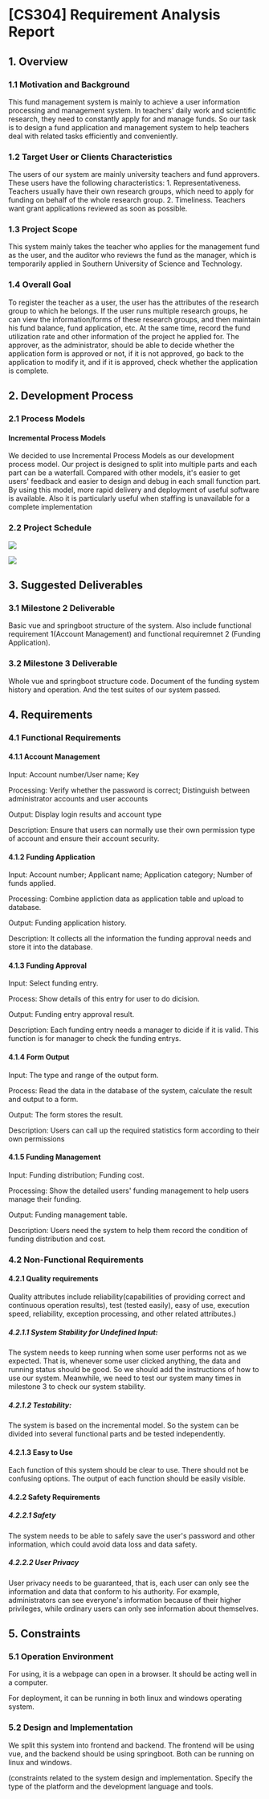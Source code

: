 # [CS304] Requirement Analysis Report

## 1. Overview 

### 1.1 Motivation and Background 

This fund management system is mainly to achieve a user information processing and management system. In teachers' daily work and scientific research, they need to constantly apply for and manage funds. So our task is to design a fund application and management system to help teachers deal with related tasks efficiently and conveniently.

### 1.2 Target User or Clients Characteristics 

The users of our system are mainly university teachers and fund approvers. These users have the following characteristics: 1. Representativeness. Teachers usually have their own research groups, which need to apply for funding on behalf of the whole research group. 2. Timeliness. Teachers want grant applications reviewed as soon as possible.

### 1.3 Project Scope

This system mainly takes the teacher who applies for the management fund as the user, and the auditor who reviews the fund as the manager, which is temporarily applied in Southern University of Science and Technology.

### 1.4 Overall Goal 

To register the teacher as a user, the user has the attributes of the research group to which he belongs. If the user runs multiple research groups, he can view the information/forms of these research groups, and then maintain his fund balance, fund application, etc. At the same time, record the fund utilization rate and other information of the project he applied for. The approver, as the administrator, should be able to decide whether the application form is approved or not, if it is not approved, go back to the application to modify it, and if it is approved, check whether the application is complete.

## 2. Development Process

### 2.1 Process Models

#### Incremental Process Models

We decided to use Incremental Process Models as our development process model. 
Our project is designed to split into multiple parts and each part can be a waterfall. Compared with other models, it's easier to get users' feedback and easier to design and debug in each small function part. By using this model, more rapid delivery and deployment of useful software is available. Also it is particularly useful when staffing is unavailable for a complete implementation





### 2.2 Project Schedule

![](D:\桌面\schedule1.png)

![](D:\桌面\schedule2.png)

## 3. Suggested Deliverables



### 3.1 Milestone 2 Deliverable

Basic vue and springboot structure of the system. Also include functional requirement 1(Account Management) and functional requiremnet 2 (Funding Application).

### 3.2 Milestone 3 Deliverable

Whole vue and springboot structure code. Document of the funding system history and operation. And the test suites of our system passed.

## 4. Requirements



### 4.1 Functional Requirements

#### 4.1.1 Account Management

Input: 
Account number/User name; Key

Processing: 
Verify whether the password is correct; Distinguish between administrator accounts and user accounts

Output:
Display login results and account type

Description:
Ensure that users can normally use their own permission type of account and ensure their account security.

#### 4.1.2 Funding Application

Input: 
Account number; Applicant name; Application category; Number of funds applied.

Processing: 
Combine appliction data as application table and upload to database.

Output:
Funding application history.

Description:
It collects all the information the funding approval needs and store it into the database.


#### 4.1.3 Funding Approval

Input:
Select funding entry.

Process:
Show details of this entry for user to do dicision.

Output:
Funding entry approval result.

Description:
Each funding entry needs a manager to dicide if it is valid. This function is for manager to check the funding entrys.



#### 4.1.4 Form Output

Input: 
The type and range of the output form.

Process:
Read the data in the database of the system, calculate the result and output to a form.

Output:
The form stores the result.

Description:
Users can call up the required statistics form according to their own permissions

#### 4.1.5 Funding Management

Input: 
Funding distribution; Funding cost.

Processing: 
Show the detailed users' funding management to help users manage their funding.

Output:
Funding management table.

Description:
Users need the system to help them record the condition of funding distribution and cost.

### 4.2 Non-Functional Requirements

#### 4.2.1 Quality requirements 

Quality attributes include reliability(capabilities of providing correct and continuous operation results), test (tested easily), easy of use, execution speed, reliability, exception processing, and other related attributes.) 

##### 4.2.1.1 System Stability for Undefined Input: 

The system needs to keep running when some user performs not as we expected. That is, whenever some user clicked anything, the data and running status should be good. So we should add the instructions of how to use our system. Meanwhile, we need to test our system many times in milestone 3 to check our system stability.

##### 4.2.1.2 Testability:

The system is based on the incremental model. So the system can be divided into several functional parts and be tested independently.


#### 4.2.1.3 Easy to Use

Each function of this system should be clear to use. There should not be confusing options. The output of each function should be easily visible.

#### 4.2.2 Safety Requirements


##### 4.2.2.1 Safety

The system needs to be able to safely save the user's password and other information, which could avoid data loss and data safety.


##### 4.2.2.2 User Privacy

User privacy needs to be guaranteed, that is, each user can only see the information and data that conform to his authority. For example, administrators can see everyone's information because of their higher privileges, while ordinary users can only see information about themselves.

## 5. Constraints

### 5.1 Operation Environment 

For using, it is a webpage can open in a browser. It should be acting well in a computer.

For deployment, it can be running in both linux and windows operating system.


### 5.2 Design and Implementation 

We split this system into frontend and backend. The frontend will be using vue, and the backend should be using springboot. Both can be running on linux and windows.

(constraints related to the system design and implementation. Specify the type of the platform and the development language and tools.